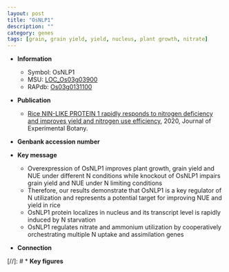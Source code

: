```yaml
---
layout: post
title: "OsNLP1"
description: ""
category: genes
tags: [grain, grain yield, yield, nucleus, plant growth, nitrate]
---
```


* **Information**  
    + Symbol: OsNLP1  
    + MSU: [LOC_Os03g03900](http://rice.plantbiology.msu.edu/cgi-bin/ORF_infopage.cgi?orf=LOC_Os03g03900)  
    + RAPdb: [Os03g0131100](http://rapdb.dna.affrc.go.jp/viewer/gbrowse_details/irgsp1?name=Os03g0131100)  

* **Publication**  
    + [Rice NIN-LIKE PROTEIN 1 rapidly responds to nitrogen deficiency and improves yield and nitrogen use efficiency](http://www.ncbi.nlm.nih.gov/pubmed?term=Rice+NIN-LIKE+PROTEIN+1+rapidly+responds+to+nitrogen+deficiency+and+improves+yield+and+nitrogen+use+efficiency%5BTitle%5D), 2020, Journal of Experimental Botany.

* **Genbank accession number**  

* **Key message**  
    + Overexpression of OsNLP1 improves plant growth, grain yield and NUE under different N conditions while knockout of OsNLP1 impairs grain yield and NUE under N limiting conditions
    + Therefore, our results demonstrate that OsNLP1 is a key regulator of N utilization and represents a potential target for improving NUE and yield in rice
    + OsNLP1 protein localizes in nucleus and its transcript level is rapidly induced by N starvation
    + OsNLP1 regulates nitrate and ammonium utilization by cooperatively orchestrating multiple N uptake and assimilation genes

* **Connection**  

[//]: # * **Key figures**  


